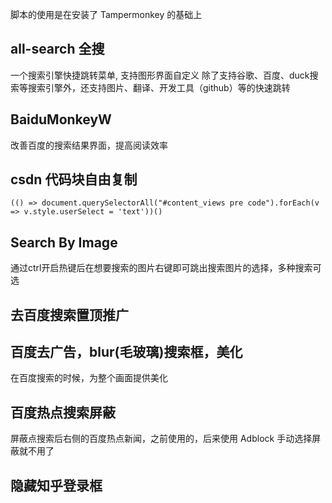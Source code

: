脚本的使用是在安装了 Tampermonkey 的基础上

## all-search 全搜

一个搜索引擎快捷跳转菜单, 支持图形界面自定义
除了支持谷歌、百度、duck搜索等搜索引擎外，还支持图片、翻译、开发工具（github）等的快速跳转

## BaiduMonkeyW

改善百度的搜索结果界面，提高阅读效率

## csdn 代码块自由复制

    (() => document.querySelectorAll("#content_views pre code").forEach(v => v.style.userSelect = 'text'))()

## Search By Image

通过ctrl开启热键后在想要搜索的图片右键即可跳出搜索图片的选择，多种搜索可选

## 去百度搜索置顶推广

## 百度去广告，blur(毛玻璃)搜索框，美化

在百度搜索的时候，为整个画面提供美化

## 百度热点搜索屏蔽

屏蔽点搜索后右侧的百度热点新闻，之前使用的，后来使用 Adblock 手动选择屏蔽就不用了

## 隐藏知乎登录框
